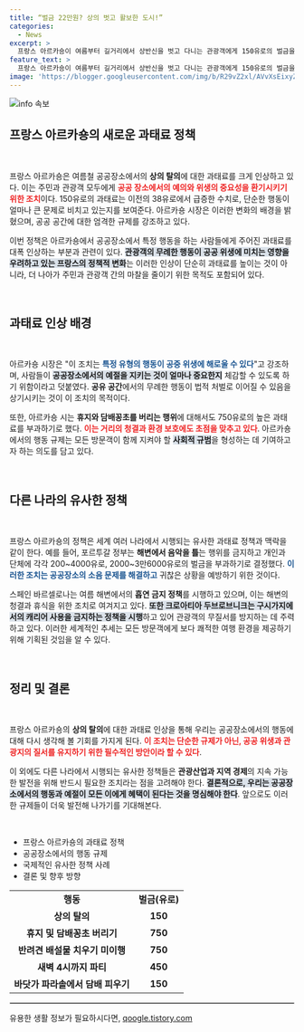 ```yaml
---
title: “벌금 22만원? 상의 벗고 활보한 도시!”
categories:
  - News
excerpt: >
  프랑스 아르카숑이 여름부터 길거리에서 상반신을 벗고 다니는 관광객에게 150유로의 벌금을 부과합니다. 공공장소에서의 예의를 강조하는 이번 조치, 그 이유는 무엇일까요? 천장의 더위와 함께 바다로 떠나는 여행자의 행동에 부과된 새로운 규제!
feature_text: >
  프랑스 아르카숑이 여름부터 길거리에서 상반신을 벗고 다니는 관광객에게 150유로의 벌금을 부과합니다. 공공장소에서의 예의를 강조하는 이번 조치, 그 이유는 무엇일까요? 천장의 더위와 함께 바다로 떠나는 여행자의 행동에 부과된 새로운 규제!
image: 'https://blogger.googleusercontent.com/img/b/R29vZ2xl/AVvXsEixyZcFfHzMRdzZMjFBmAUKJYCLCGyLL1o632UiGVXcaFdKo_bkvkuCioo0uUKlGfBVcT3P84aROyZIXSBEx3Aw5nCQ3pTgDom1WDC4m8eifvWiAmWEEVb4x6G_l8C0QH225ldMjyaFvpxGEBGNO37VmDTDMHGhJPq73UglMfDca1-0aw/s1600/blogspot.png'
---
```


<p><img src="https://blogger.googleusercontent.com/img/b/R29vZ2xl/AVvXsEixyZcFfHzMRdzZMjFBmAUKJYCLCGyLL1o632UiGVXcaFdKo_bkvkuCioo0uUKlGfBVcT3P84aROyZIXSBEx3Aw5nCQ3pTgDom1WDC4m8eifvWiAmWEEVb4x6G_l8C0QH225ldMjyaFvpxGEBGNO37VmDTDMHGhJPq73UglMfDca1-0aw/s1600/blogspot.png" alt="info 속보" /></p>

<h2 data-ke-size="size26">프랑스 아르카숑의 새로운 과태료 정책</h2>

<p data-ke-size="size16">&nbsp;</p>

<p data-ke-size="size16">프랑스 아르카숑은 여름철 공공장소에서의 <b>상의 탈의</b>에 대한 과태료를 크게 인상하고 있다. 이는 주민과 관광객 모두에게 <b><span style="color: #ee2323;">공공 장소에서의 예의와 위생의 중요성을 환기시키기 위한 조치</span></b>이다. 150유로의 과태료는 이전의 38유로에서 급증한 수치로, 단순한 행동이 얼마나 큰 문제로 비치고 있는지를 보여준다. 아르카숑 시장은 이러한 변화의 배경을 밝혔으며, 공공 공간에 대한 엄격한 규제를 강조하고 있다.</p>

<p data-ke-size="size16">이번 정책은 아르카숑에서 <b><!-- 내용 --></b> 공공장소에서 특정 행동을 하는 사람들에게 주어진 과태료를 대폭 인상하는 부분과 관련이 있다. <b><span style="background-color: #21538527;">관광객의 무례한 행동이 공공 위생에 미치는 영향을 우려하고 있는 프랑스의 정책적 변화</span></b>는 이러한 인상이 단순히 과태료를 높이는 것이 아니라, 더 나아가 주민과 관광객 간의 마찰을 줄이기 위한 목적도 포함되어 있다.</p>

<p data-ke-size="size16">&nbsp;</p>

<h2 data-ke-size="size26">과태료 인상 배경</h2>

<p data-ke-size="size16">&nbsp;</p>

<p data-ke-size="size16">아르카숑 시장은 "이 조치는 <b><span style="color: #1a5490;">특정 유형의 행동이 공중 위생에 해로울 수 있다</span></b>"고 강조하며, 사람들이 <b><span style="background-color: #21538527;">공공장소에서의 예절을 지키는 것이 얼마나 중요한지</span></b> 체감할 수 있도록 하기 위함이라고 덧붙였다. <b>공유 공간</b>에서의 무례한 행동이 법적 처벌로 이어질 수 있음을 상기시키는 것이 이 조치의 목적이다.</p>

<p data-ke-size="size16">또한, 아르카숑 시는 <b>휴지와 담배꽁초를 버리는 행위</b>에 대해서도 750유로의 높은 과태료를 부과하기로 했다. <b><span style="color: #ee2323;">이는 거리의 청결과 환경 보호에도 초점을 맞추고 있다</span></b>. 아르카숑에서의 행동 규제는 모든 방문객이 함께 지켜야 할 <b><span style="background-color: #21538527;">사회적 규범</span></b>을 형성하는 데 기여하고자 하는 의도를 담고 있다.</p>

<p data-ke-size="size16">&nbsp;</p>

<h2 data-ke-size="size26">다른 나라의 유사한 정책</h2>

<p data-ke-size="size16">&nbsp;</p>

<p data-ke-size="size16">프랑스 아르카숑의 정책은 세계 여러 나라에서 시행되는 유사한 과태료 정책과 맥락을 같이 한다. 예를 들어, 포르투갈 정부는 <b>해변에서 음악을 틀</b>는 행위를 금지하고 개인과 단체에 각각 200~4000유로, 2000~3만6000유로의 벌금을 부과하기로 결정했다. <b><span style="color: #1a5490;">이러한 조치는 공공장소의 소음 문제를 해결하고</span></b> 귀찮은 상황을 예방하기 위한 것이다.</p>

<p data-ke-size="size16">스페인 바르셀로나는 여름 해변에서의 <b>흡연 금지 정책</b>를 시행하고 있으며, 이는 해변의 청결과 휴식을 위한 조치로 여겨지고 있다. <b><span style="background-color: #21538527;">또한 크로아티아 두브로브니크는 구시가지에서의 캐리어 사용을 금지하는 정책을 시행</span></b>하고 있어 관광객의 무질서를 방지하는 데 주력하고 있다. 이러한 세계적인 추세는 모든 방문객에게 보다 쾌적한 여행 환경을 제공하기 위해 기획된 것임을 알 수 있다.</p>

<p data-ke-size="size16">&nbsp;</p>

<h2 data-ke-size="size26">정리 및 결론</h2>

<p data-ke-size="size16">&nbsp;</p>

<p data-ke-size="size16">프랑스 아르카숑의 <b>상의 탈의</b>에 대한 과태료 인상을 통해 우리는 공공장소에서의 행동에 대해 다시 생각해 볼 기회를 가지게 된다. <b><span style="color: #ee2323;">이 조치는 단순한 규제가 아닌, 공공 위생과 관광지의 질서를 유지하기 위한 필수적인 방안이라 할 수 있다</span></b>.</p>

<p data-ke-size="size16">이 외에도 다른 나라에서 시행되는 유사한 정책들은 <b>관광산업과 지역 경제</b>의 지속 가능한 발전을 위해 반드시 필요한 조치라는 점을 고려해야 한다. <b><span style="background-color: #21538527;">결론적으로, 우리는 공공장소에서의 행동과 예절이 모든 이에게 혜택이 된다는 것을 명심해야 한다</span></b>. 앞으로도 이러한 규제들이 더욱 발전해 나가기를 기대해본다.</p>

<p data-ke-size="size16">&nbsp;</p>

<ul>
    <li>프랑스 아르카숑의 과태료 정책</li>
    <li>공공장소에서의 행동 규제</li>
    <li>국제적인 유사한 정책 사례</li>
    <li>결론 및 향후 방향</li>
</ul>

<table style="border-collapse: collapse; width: 100%;">
    <tr>
        <td style="text-align: center; height: 17px;"><b>행동</b></td>
        <td style="text-align: center; height: 17px;"><b>벌금(유로)</b></td>
    </tr>
    <tr>
        <td style="text-align: center; height: 17px;"><b>상의 탈의</b></td>
        <td style="text-align: center; height: 17px;"><b>150</b></td>
    </tr>
    <tr>
        <td style="text-align: center; height: 17px;"><b>휴지 및 담배꽁초 버리기</b></td>
        <td style="text-align: center; height: 17px;"><b>750</b></td>
    </tr>
    <tr>
        <td style="text-align: center; height: 17px;"><b>반려견 배설물 치우기 미이행</b></td>
        <td style="text-align: center; height: 17px;"><b>750</b></td>
    </tr>
    <tr>
        <td style="text-align: center; height: 17px;"><b>새벽 4시까지 파티</b></td>
        <td style="text-align: center; height: 17px;"><b>450</b></td>
    </tr>
    <tr>
        <td style="text-align: center; height: 17px;"><b>바닷가 파라솔에서 담배 피우기</b></td>
        <td style="text-align: center; height: 17px;"><b>150</b></td>
    </tr>
</table>

<hr style="border: 1px solid #ccc;">
유용한 생활 정보가 필요하시다면, <a href="https://qoogle.tistory.com" rel="dofollow">qoogle.tistory.com</a>


